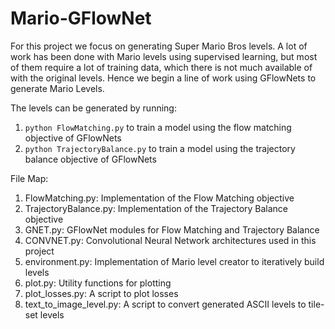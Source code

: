 # Mario-GFlowNet
For this project we focus on generating Super Mario Bros levels. A lot of work has been done with Mario levels using supervised learning, but most of them require a lot of training data, which there is not much available of with the original levels. Hence we begin a line of work using GFlowNets to generate Mario Levels.

The levels can be generated by running:

1. ```python FlowMatching.py``` to train a model using the flow matching objective of GFlowNets
2. ```python TrajectoryBalance.py``` to train a model using the trajectory balance objective of GFlowNets

File Map:

1. FlowMatching.py: Implementation of the Flow Matching objective
2. TrajectoryBalance.py: Implementation of the Trajectory Balance objective
3. GNET.py: GFlowNet modules for Flow Matching and Trajectory Balance
4. CONVNET.py: Convolutional Neural Network architectures used in this project
5. environment.py: Implementation of Mario level creator to iteratively build levels
6. plot.py: Utility functions for plotting
7. plot_losses.py: A script to plot losses
8. text_to_image_level.py: A script to convert generated ASCII levels to tile-set levels
